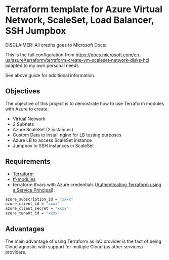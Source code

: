 # Terraform template for Azure Virtual Network, ScaleSet, Load Balancer, SSH Jumpbox

DISCLAIMER: All credits goes to Microsoft Docs:

This is the full configuration from https://docs.microsoft.com/en-us/azure/terraform/terraform-create-vm-scaleset-network-disks-hcl adapted to my own personal needs

See above guide for additional information.

## Objectives
The objective of this project is to demostrate how to use Terraform modules with Azure to create:

- Virtual Network
- 2 Subnets
- Azure ScaleSet (2 instances)
- Custom Data to install nginx for LB testing purposes
- Azure LB to access ScaleSet instance
- Jumpbox to SSH instances in ScaleSet

## Requirements

- [Terraform](https://www.terraform.io/)
- [tf-modules](https://github.com/fervartel/tf-modules)
- terraform.tfvars with Azure credentials ([Authenticating Terraform using a Service Principal](https://www.terraform.io/docs/providers/azurerm/auth/service_principal_client_secret.html)):
``` bash
azure_subscription_id = "xxxx"
azure_client_id = "xxxx"
azure_client_secret = "xxxx"
azure_tenant_id = "xxxx"
```

## Advantages
The main advantage of using Terraform as IaC provider is the fact of being Cloud agnostic with support for multiple Cloud (as other services) providers.